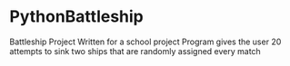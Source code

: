 # PythonBattleship
Battleship Project
Written for a school project
Program gives the user 20 attempts to sink two ships that are randomly assigned every match
